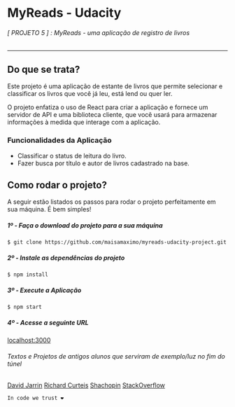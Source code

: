 # MyReads - Udacity
###### [ PROJETO 5 ] : MyReads - uma aplicação de registro de livros
------
## Do que se trata?
Este projeto é uma aplicação de estante de livros que permite selecionar e
classificar os livros que você já leu, está lend ou quer ler.

O projeto enfatiza o uso de React para criar a aplicação e fornece um servidor
de API e uma biblioteca cliente, que você usará para armazenar informações à
medida que interage com a aplicação.

### Funcionalidades da Aplicação
* Classificar o status de leitura do livro.
* Fazer busca por título e autor de livros cadastrado na base.

## Como rodar o projeto?

A seguir estão listados os passos para rodar o projeto perfeitamente em sua
máquina.
É bem simples!

##### 1º - Faça o download do projeto para a sua máquina

```git
$ git clone https://github.com/maisamaximo/myreads-udacity-project.git
```

##### 2º - Instale as dependências do projeto

```node
$ npm install
```

##### 3º - Execute a Aplicação

```node
$ npm start
```

##### 4º - Acesse a seguinte URL

[localhost:3000](http://localhost:3000)

###### Textos e Projetos de antigos alunos que serviram de exemplo/luz no fim do túnel


[David Jarrin](http://www.davidjarrin.com/projects/my-reads-react-app/)
[Richard Curteis](https://codesandbox.io/s/github/richardcurteis/myreads-udacity)
[Shachopin](https://glitch.com/~react-udacity-myreads)
[StackOverflow](https://stackoverflow.com/questions/53736805/having-problems-with-my-udacity-myreads-react-project-props)

```In code we trust ❤ ```